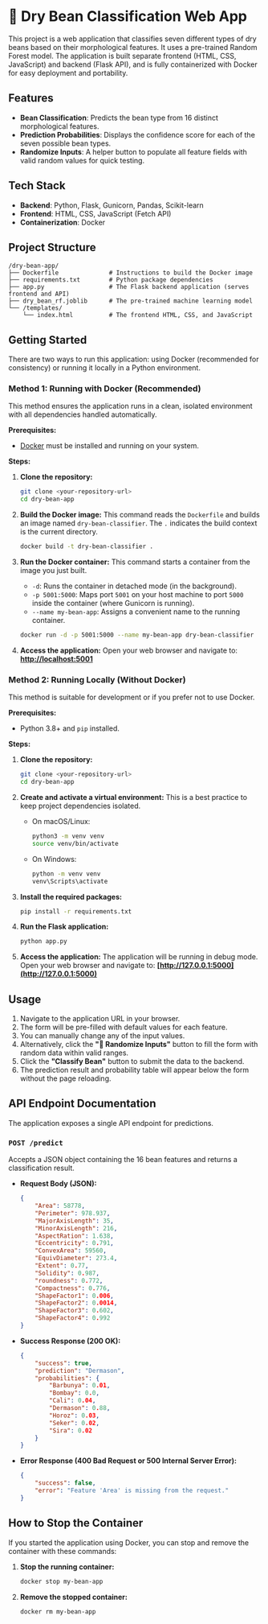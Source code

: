 # 🫘 Dry Bean Classification Web App

This project is a web application that classifies seven different types of dry beans based on their morphological features. It uses a pre-trained Random Forest model. The application is built separate frontend (HTML, CSS, JavaScript) and backend (Flask API), and is fully containerized with Docker for easy deployment and portability.

## Features

-   **Bean Classification**: Predicts the bean type from 16 distinct morphological features.
-   **Prediction Probabilities**: Displays the confidence score for each of the seven possible bean types.
-   **Randomize Inputs**: A helper button to populate all feature fields with valid random values for quick testing.

## Tech Stack

-   **Backend**: Python, Flask, Gunicorn, Pandas, Scikit-learn
-   **Frontend**: HTML, CSS, JavaScript (Fetch API)
-   **Containerization**: Docker

## Project Structure

```
/dry-bean-app/
├── Dockerfile              # Instructions to build the Docker image
├── requirements.txt        # Python package dependencies
├── app.py                  # The Flask backend application (serves frontend and API)
├── dry_bean_rf.joblib      # The pre-trained machine learning model
└── /templates/
    └── index.html          # The frontend HTML, CSS, and JavaScript
```

## Getting Started

There are two ways to run this application: using Docker (recommended for consistency) or running it locally in a Python environment.

### Method 1: Running with Docker (Recommended)

This method ensures the application runs in a clean, isolated environment with all dependencies handled automatically.

**Prerequisites:**

-   [Docker](https://www.docker.com/get-started) must be installed and running on your system.

**Steps:**

1.  **Clone the repository:**

    ```bash
    git clone <your-repository-url>
    cd dry-bean-app
    ```

2.  **Build the Docker image:**
    This command reads the `Dockerfile` and builds an image named `dry-bean-classifier`. The `.` indicates the build context is the current directory.

    ```bash
    docker build -t dry-bean-classifier .
    ```

3.  **Run the Docker container:**
    This command starts a container from the image you just built.

    -   `-d`: Runs the container in detached mode (in the background).
    -   `-p 5001:5000`: Maps port `5001` on your host machine to port `5000` inside the container (where Gunicorn is running).
    -   `--name my-bean-app`: Assigns a convenient name to the running container.

    ```bash
    docker run -d -p 5001:5000 --name my-bean-app dry-bean-classifier
    ```

4.  **Access the application:**
    Open your web browser and navigate to:
    **[http://localhost:5001](http://localhost:5001)**

### Method 2: Running Locally (Without Docker)

This method is suitable for development or if you prefer not to use Docker.

**Prerequisites:**

-   Python 3.8+ and `pip` installed.

**Steps:**

1.  **Clone the repository:**

    ```bash
    git clone <your-repository-url>
    cd dry-bean-app
    ```

2.  **Create and activate a virtual environment:**
    This is a best practice to keep project dependencies isolated.

    -   On macOS/Linux:
        ```bash
        python3 -m venv venv
        source venv/bin/activate
        ```
    -   On Windows:
        ```bash
        python -m venv venv
        venv\Scripts\activate
        ```

3.  **Install the required packages:**

    ```bash
    pip install -r requirements.txt
    ```

4.  **Run the Flask application:**

    ```bash
    python app.py
    ```

5.  **Access the application:**
    The application will be running in debug mode. Open your web browser and navigate to:
    **[http://127.0.0.1:5000](http://127.0.0.1:5000)**

## Usage

1.  Navigate to the application URL in your browser.
2.  The form will be pre-filled with default values for each feature.
3.  You can manually change any of the input values.
4.  Alternatively, click the **"🎲 Randomize Inputs"** button to fill the form with random data within valid ranges.
5.  Click the **"Classify Bean"** button to submit the data to the backend.
6.  The prediction result and probability table will appear below the form without the page reloading.

## API Endpoint Documentation

The application exposes a single API endpoint for predictions.

### `POST /predict`

Accepts a JSON object containing the 16 bean features and returns a classification result.

-   **Request Body (JSON):**

    ```json
    {
        "Area": 58778,
        "Perimeter": 978.937,
        "MajorAxisLength": 35,
        "MinorAxisLength": 216,
        "AspectRation": 1.638,
        "Eccentricity": 0.791,
        "ConvexArea": 59560,
        "EquivDiameter": 273.4,
        "Extent": 0.77,
        "Solidity": 0.987,
        "roundness": 0.772,
        "Compactness": 0.776,
        "ShapeFactor1": 0.006,
        "ShapeFactor2": 0.0014,
        "ShapeFactor3": 0.602,
        "ShapeFactor4": 0.992
    }
    ```

-   **Success Response (200 OK):**

    ```json
    {
        "success": true,
        "prediction": "Dermason",
        "probabilities": {
            "Barbunya": 0.01,
            "Bombay": 0.0,
            "Cali": 0.04,
            "Dermason": 0.88,
            "Horoz": 0.03,
            "Seker": 0.02,
            "Sira": 0.02
        }
    }
    ```

-   **Error Response (400 Bad Request or 500 Internal Server Error):**
    ```json
    {
        "success": false,
        "error": "Feature 'Area' is missing from the request."
    }
    ```

## How to Stop the Container

If you started the application using Docker, you can stop and remove the container with these commands:

1.  **Stop the running container:**

    ```bash
    docker stop my-bean-app
    ```

2.  **Remove the stopped container:**
    ```bash
    docker rm my-bean-app
    ```
